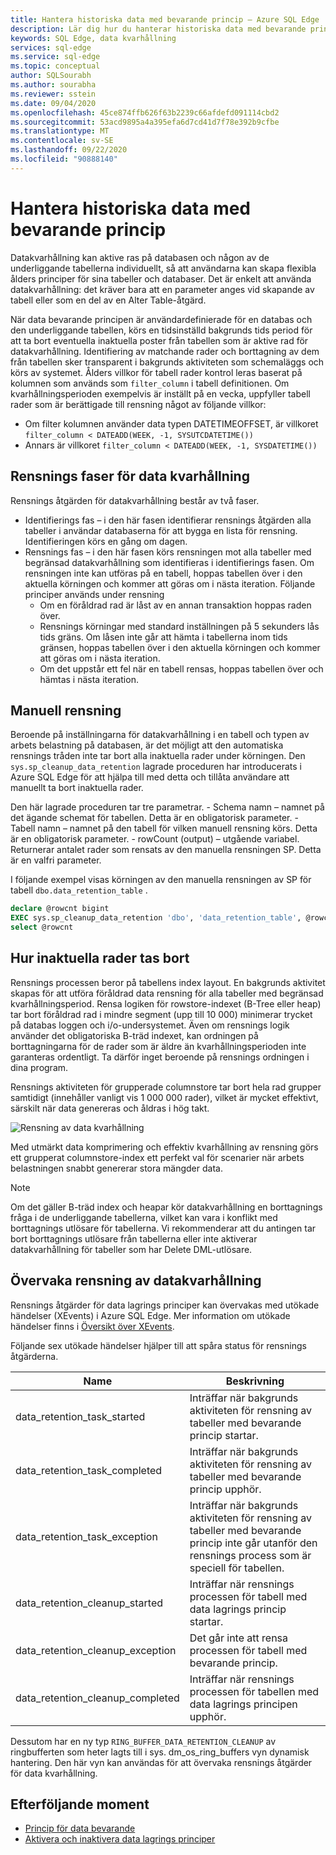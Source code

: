 ```yaml
---
title: Hantera historiska data med bevarande princip – Azure SQL Edge
description: Lär dig hur du hanterar historiska data med bevarande principer i Azure SQL Edge
keywords: SQL Edge, data kvarhållning
services: sql-edge
ms.service: sql-edge
ms.topic: conceptual
author: SQLSourabh
ms.author: sourabha
ms.reviewer: sstein
ms.date: 09/04/2020
ms.openlocfilehash: 45ce874ffb626f63b2239c66afdefd091114cbd2
ms.sourcegitcommit: 53acd9895a4a395efa6d7cd41d7f78e392b9cfbe
ms.translationtype: MT
ms.contentlocale: sv-SE
ms.lasthandoff: 09/22/2020
ms.locfileid: "90888140"
---
```

# <a name="manage-historical-data-with-retention-policy"></a>Hantera historiska data med bevarande princip

Datakvarhållning kan aktive ras på databasen och någon av de underliggande tabellerna individuellt, så att användarna kan skapa flexibla ålders principer för sina tabeller och databaser. Det är enkelt att använda datakvarhållning: det kräver bara att en parameter anges vid skapande av tabell eller som en del av en Alter Table-åtgärd. 

När data bevarande principen är användardefinierade för en databas och den underliggande tabellen, körs en tidsinställd bakgrunds tids period för att ta bort eventuella inaktuella poster från tabellen som är aktive rad för datakvarhållning. Identifiering av matchande rader och borttagning av dem från tabellen sker transparent i bakgrunds aktiviteten som schemaläggs och körs av systemet. Ålders villkor för tabell rader kontrol leras baserat på kolumnen som används som `filter_column` i tabell definitionen. Om kvarhållningsperioden exempelvis är inställt på en vecka, uppfyller tabell rader som är berättigade till rensning något av följande villkor: 

- Om filter kolumnen använder data typen DATETIMEOFFSET, är villkoret `filter_column < DATEADD(WEEK, -1, SYSUTCDATETIME())`
- Annars är villkoret `filter_column < DATEADD(WEEK, -1, SYSDATETIME())`

## <a name="data-retention-cleanup-phases"></a>Rensnings faser för data kvarhållning

Rensnings åtgärden för datakvarhållning består av två faser. 
- Identifierings fas – i den här fasen identifierar rensnings åtgärden alla tabeller i användar databaserna för att bygga en lista för rensning. Identifieringen körs en gång om dagen.
- Rensnings fas – i den här fasen körs rensningen mot alla tabeller med begränsad datakvarhållning som identifieras i identifierings fasen. Om rensningen inte kan utföras på en tabell, hoppas tabellen över i den aktuella körningen och kommer att göras om i nästa iteration. Följande principer används under rensning
    - Om en föråldrad rad är låst av en annan transaktion hoppas raden över. 
    - Rensnings körningar med standard inställningen på 5 sekunders lås tids gräns. Om låsen inte går att hämta i tabellerna inom tids gränsen, hoppas tabellen över i den aktuella körningen och kommer att göras om i nästa iteration.
    - Om det uppstår ett fel när en tabell rensas, hoppas tabellen över och hämtas i nästa iteration.

## <a name="manual-cleanup"></a>Manuell rensning

Beroende på inställningarna för datakvarhållning i en tabell och typen av arbets belastning på databasen, är det möjligt att den automatiska rensnings tråden inte tar bort alla inaktuella rader under körningen. Den `sys.sp_cleanup_data_retention` lagrade proceduren har introducerats i Azure SQL Edge för att hjälpa till med detta och tillåta användare att manuellt ta bort inaktuella rader. 

Den här lagrade proceduren tar tre parametrar. 
    - Schema namn – namnet på det ägande schemat för tabellen. Detta är en obligatorisk parameter. 
    - Tabell namn – namnet på den tabell för vilken manuell rensning körs. Detta är en obligatorisk parameter. 
    - rowCount (output) – utgående variabel. Returnerar antalet rader som rensats av den manuella rensningen SP. Detta är en valfri parameter. 

I följande exempel visas körningen av den manuella rensningen av SP för tabell `dbo.data_retention_table` .

```sql
declare @rowcnt bigint 
EXEC sys.sp_cleanup_data_retention 'dbo', 'data_retention_table', @rowcnt output 
select @rowcnt 
```

## <a name="how-obsolete-rows-are-deleted"></a>Hur inaktuella rader tas bort

Rensnings processen beror på tabellens index layout. En bakgrunds aktivitet skapas för att utföra föråldrad data rensning för alla tabeller med begränsad kvarhållningsperiod. Rensa logiken för rowstore-indexet (B-Tree eller heap) tar bort föråldrad rad i mindre segment (upp till 10 000) minimerar trycket på databas loggen och i/o-undersystemet. Även om rensnings logik använder det obligatoriska B-träd indexet, kan ordningen på borttagningarna för de rader som är äldre än kvarhållningsperioden inte garanteras ordentligt. Ta därför inget beroende på rensnings ordningen i dina program.

Rensnings aktiviteten för grupperade columnstore tar bort hela rad grupper samtidigt (innehåller vanligt vis 1 000 000 rader), vilket är mycket effektivt, särskilt när data genereras och åldras i hög takt.

![Rensning av data kvarhållning](./media/data-retention-cleanup/data-retention-cleanup.png)

Med utmärkt data komprimering och effektiv kvarhållning av rensning görs ett grupperat columnstore-index ett perfekt val för scenarier när arbets belastningen snabbt genererar stora mängder data.

> [!Note]
> Om det gäller B-träd index och heapar kör datakvarhållning en borttagnings fråga i de underliggande tabellerna, vilket kan vara i konflikt med borttagnings utlösare för tabellerna. Vi rekommenderar att du antingen tar bort borttagnings utlösare från tabellerna eller inte aktiverar datakvarhållning för tabeller som har Delete DML-utlösare.

## <a name="monitoring-data-retention-cleanup"></a>Övervaka rensning av datakvarhållning

Rensnings åtgärder för data lagrings principer kan övervakas med utökade händelser (XEvents) i Azure SQL Edge. Mer information om utökade händelser finns i [Översikt över XEvents](https://docs.microsoft.com/sql/relational-databases/extended-events/extended-events). 

Följande sex utökade händelser hjälper till att spåra status för rensnings åtgärderna. 

| Name | Beskrivning |
|------| ------------|
| data_retention_task_started  | Inträffar när bakgrunds aktiviteten för rensning av tabeller med bevarande princip startar. |
| data_retention_task_completed  | Inträffar när bakgrunds aktiviteten för rensning av tabeller med bevarande princip upphör. |
| data_retention_task_exception  | Inträffar när bakgrunds aktiviteten för rensning av tabeller med bevarande princip inte går utanför den rensnings process som är speciell för tabellen. |
| data_retention_cleanup_started  | Inträffar när rensnings processen för tabell med data lagrings princip startar. |
| data_retention_cleanup_exception  | Det går inte att rensa processen för tabell med bevarande princip. |
| data_retention_cleanup_completed  | Inträffar när rensnings processen för tabellen med data lagrings principen upphör. |  

Dessutom har en ny typ `RING_BUFFER_DATA_RETENTION_CLEANUP` av ringbufferten som heter lagts till i sys. dm_os_ring_buffers vyn dynamisk hantering. Den här vyn kan användas för att övervaka rensnings åtgärder för data kvarhållning. 


## <a name="next-steps"></a>Efterföljande moment
- [Princip för data bevarande](data-retention-overview.md)
- [Aktivera och inaktivera data lagrings principer](data-retention-enable-disable.md)
